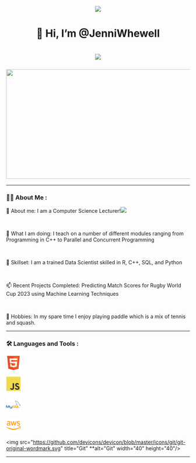 <div id="header" align="center">

 <img src="[icegif-4145](https://github.com/user-attachments/assets/8ceb9bec-cdd0-407e-ada5-ba80ad2641fa](https://id.pinterest.com/pin/726979564825736099/)" width="100"/>

 <h1>

  👋 Hi, I’m @JenniWhewell

  <img src="https://media.giphy.com/media/hvRJCLFzcasrR4ia7z/giphy.gif" width="30px"/>

 </h1>

</div>

<div align="center">

 <img src="https://media.giphy.com/media/26tn33aiTi1jkl6H6/giphy.gif" width="600" height="300"/>

</div>



---



### :woman_technologist: About Me :

👀 About me: I am a Computer Science Lecturer!<img src="https://media.giphy.com/media/WUlplcMpOCEmTGBtBW/giphy.gif" width="30"> 

<br>

🌱 What I am doing: I teach on a number of different modules ranging from Programming in C++ to Parallel and Concurrent Programming

<br>

💞️ Skillset: I am a trained Data Scientist skilled in R, C++, SQL, and Python

<br>

📫 Recent Projects Completed: Predicting Match Scores for Rugby World Cup 2023 using Machine Learning Techniques

<br>

🌱 Hobbies: In my spare time I enjoy playing paddle which is a mix of tennis and squash.



---



### :hammer_and_wrench: Languages and Tools :

<div>

 <img src="https://github.com/devicons/devicon/blob/master/icons/html5/html5-original.svg" title="HTML5" alt="HTML" width="40" height="40"/>&nbsp;

 <img src="https://github.com/devicons/devicon/blob/master/icons/javascript/javascript-original.svg" title="JavaScript" alt="JavaScript" width="40" height="40"/>&nbsp;

 <img src="https://github.com/devicons/devicon/blob/master/icons/mysql/mysql-original-wordmark.svg" title="MySQL" alt="MySQL" width="40" height="40"/>&nbsp;

 <img src="https://github.com/devicons/devicon/blob/master/icons/amazonwebservices/amazonwebservices-plain-wordmark.svg" title="AWS" alt="AWS" width="40" height="40"/>&nbsp;

 <img src="https://github.com/devicons/devicon/blob/master/icons/git/git-original-wordmark.svg" title="Git" **alt="Git" width="40" height="40"/>

</div>



---



<!---

JenniWhewell/JenniWhewell is a ✨ special ✨ repository because its `README.md` (this file) appears on your GitHub profile.

You can click the Preview link to take a look at your changes.

--->
